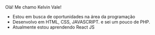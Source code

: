 Olá!
Me chamo Kelvin Vale!

- Estou em busca de oportunidades na área da programação
- Desenvolvo em HTML, CSS, JAVASCRIPT. e sei um pouco de PHP. 
- Atualmente estou aprendendo React JS

